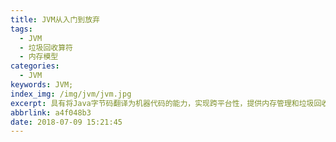 ```yaml
---
title: JVM从入门到放弃
tags:
  - JVM
  - 垃圾回收算符
  - 内存模型
categories:
  - JVM
keywords: JVM;
index_img: /img/jvm/jvm.jpg
excerpt: 具有将Java字节码翻译为机器代码的能力，实现跨平台性，提供内存管理和垃圾回收，支持多线程和并发编程，使Java应用具备高性能、可移植性和安全性等特点。
abbrlink: a4f048b3
date: 2018-07-09 15:21:45
---
```

